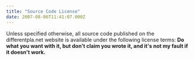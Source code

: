 ```yaml
---
title: "Source Code License"
date: 2007-08-06T11:41:07.000Z
---
```

Unless specified otherwise, all source code published on the differentpla.net website is available under the following license terms: **Do what you want with it, but don't claim you wrote it, and it's not my fault if it doesn't work.**
